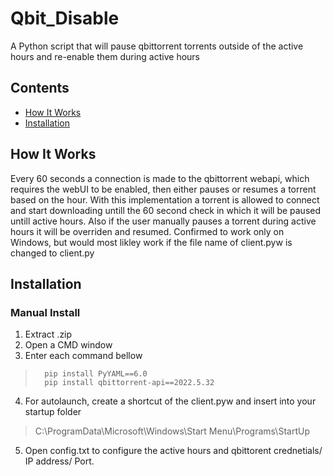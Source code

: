 # Qbit_Disable

A Python script that will pause qbittorrent torrents outside of the active hours and re-enable them during active hours


## Contents
* [How It Works](#How_It_Works)
* [Installation](#Installation)


## How It Works
Every 60 seconds a connection is made to the qbittorrent webapi, which requires the webUI to be enabled, then either pauses or resumes a torrent based on the hour.
With this implementation a torrent is allowed to connect and start downloading untill the 60 second check in which it will be paused untill active hours.
Also if the user manually pauses a torrent during active hours it will be overriden and resumed.
Confirmed to work only on Windows, but would most likley work if the file name of client.pyw is changed to client.py


## Installation
### Manual Install  
 1. Extract .zip
 2. Open a CMD window
 3. Enter each command bellow
>       pip install PyYAML==6.0
>       pip install qbittorrent-api==2022.5.32
 4. For autolaunch, create a shortcut of the client.pyw and insert into your startup folder
>  C:\ProgramData\Microsoft\Windows\Start Menu\Programs\StartUp
 5. Open config.txt to configure the active hours and qbittorent crednetials/ IP address/ Port. 




